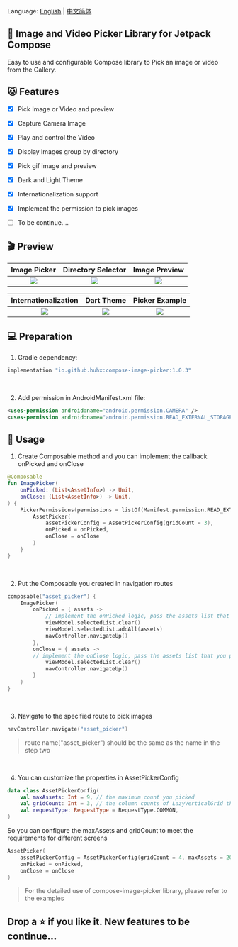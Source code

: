 Language: [English](README.md) | [中文简体](README_ZH.md)

## 📸&nbsp;Image and Video Picker Library for Jetpack Compose

Easy to use and configurable Compose library to Pick an image or video from the Gallery.


## 🐱&nbsp;Features
- [x] Pick Image or Video and preview
- [x] Capture Camera Image
- [x] Play and control the Video
- [x] Display Images group by directory
- [x] Pick gif image and preview
- [x] Dark and Light Theme
- [x] Internationalization support
- [x] Implement the permission to pick images
- [ ] To be continue....


## 🎬&nbsp;Preview

Image Picker    |         Directory Selector      |       Image Preview        |
:-------------------------:|:-------------------------:|:-------------------------:
![](https://user-images.githubusercontent.com/15972372/181038075-b268f17b-9799-4a87-9dec-bbd865fe516e.gif)  |  ![](https://user-images.githubusercontent.com/15972372/181038392-d1bf6886-4bba-4a8c-bb14-ea454a0d52ba.gif)  |  ![](https://user-images.githubusercontent.com/15972372/181038444-e54fe454-d158-4b2c-ad7a-95d2e8bfe9a7.gif)

Internationalization   |         Dart Theme     |        Picker Example       |
:-------------------------:|:-------------------------:|:-------------------------:
![](https://user-images.githubusercontent.com/15972372/182802765-0e091698-2994-49e6-8a57-1367fb39ef45.gif)  |  ![](https://user-images.githubusercontent.com/15972372/182802666-a82ef410-2a52-4f7d-854f-425e06e1896a.gif)  |  ![](https://user-images.githubusercontent.com/15972372/182802821-a6c0c2d9-f997-4e89-9e6f-64b9297ec92b.gif)


## 💻&nbsp;Preparation

1. Gradle dependency:
```groovy
implementation "io.github.huhx:compose-image-picker:1.0.3"
```

<br>

2. Add permission in AndroidManifest.xml file:
```xml
<uses-permission android:name="android.permission.CAMERA" />
<uses-permission android:name="android.permission.READ_EXTERNAL_STORAGE" />
```


## 🎨&nbsp;Usage

1. Create Composable method and you can implement the callback onPicked and onClose
```kotlin
@Composable
fun ImagePicker(
    onPicked: (List<AssetInfo>) -> Unit,
    onClose: (List<AssetInfo>) -> Unit,
) {
    PickerPermissions(permissions = listOf(Manifest.permission.READ_EXTERNAL_STORAGE, Manifest.permission.CAMERA)) {
        AssetPicker(
            assetPickerConfig = AssetPickerConfig(gridCount = 3),
            onPicked = onPicked,
            onClose = onClose
        )
    }
}
```
<br>

2. Put the Composable you created in navigation routes
```kotlin
composable("asset_picker") {
    ImagePicker(
        onPicked = { assets -> 
            // implement the onPicked logic, pass the assets list that you picked
            viewModel.selectedList.clear()
            viewModel.selectedList.addAll(assets)
            navController.navigateUp()
        },
        onClose = { assets ->
        // implement the onClose logic, pass the assets list that you picked
            viewModel.selectedList.clear()
            navController.navigateUp()
        }
    )
}
```
<br>

3. Navigate to the specified route to pick images
```kotlin
navController.navigate("asset_picker") 
```
> route name("asset_picker") should be the same as the name in the step two

<br>

4. You can customize the properties in AssetPickerConfig
```kotlin
data class AssetPickerConfig(
    val maxAssets: Int = 9, // the maximum count you picked
    val gridCount: Int = 3, // the column counts of LazyVerticalGrid that layout the images
    val requestType: RequestType = RequestType.COMMON,
)
```
So you can configure the maxAssets and gridCount to meet the requirements for different screens
```kotlin
AssetPicker(
    assetPickerConfig = AssetPickerConfig(gridCount = 4, maxAssets = 20),
    onPicked = onPicked,
    onClose = onClose
)
```
> For the detailed use of compose-image-picker library, please refer to the examples

## Drop a ⭐ if you like it. New features to be continue...


